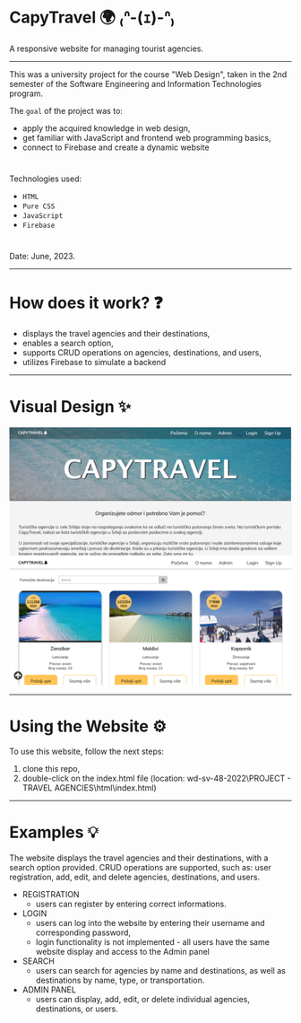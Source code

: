 # CapyTravel 🌍 ₍ᐢ-(ｪ)-ᐢ₎

A responsive website for managing tourist agencies.

---

This was a university project for the course "Web Design", taken in the 2nd semester of the Software Engineering and Information Technologies program.

The ``goal`` of the project was to:
- apply the acquired knowledge in web design,
- get familiar with JavaScript and frontend web programming basics,
- connect to Firebase and create a dynamic website
#
Technologies used: 
- ``HTML``
- ``Pure CSS``
- ``JavaScript``
- ``Firebase``
#
Date: June, 2023.

---

# How does it work? ❓
- displays the travel agencies and their destinations,
- enables a search option,
- supports CRUD operations on agencies, destinations, and users,
- utilizes Firebase to simulate a backend

---

# Visual Design ✨
![Screenshot](screenshot1.png)
![Screenshot](screenshot2.png)

---

# Using the Website ⚙️

To use this website, follow the next steps:
1) clone this repo,
2) double-click on the index.html file (location: wd-sv-48-2022\PROJECT - TRAVEL AGENCIES\html\index.html)

---

# Examples 💡

The website displays the travel agencies and their destinations, with a search option provided. CRUD operations are supported, such as: user registration, add, edit, and delete agencies, destinations, and users.

- REGISTRATION
  - users can register by entering correct informations.
- LOGIN
  - users can log into the website by entering their username and corresponding password,
  - login functionality is not implemented - all users have the same website display and access to the Admin panel
- SEARCH
  - users can search for agencies by name and destinations, as well as destinations by name, type, or transportation.
- ADMIN PANEL
  - users can display, add, edit, or delete individual agencies, destinations, or users.

